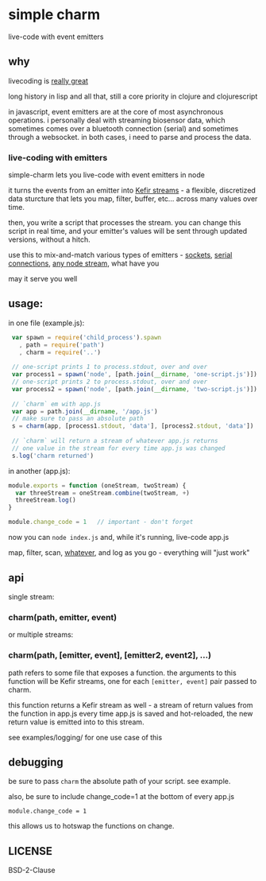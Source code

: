 # simple charm

live-code with event emitters

## why

livecoding is [really great](http://toplap.org/bricolage-the-world-of-live-coding/)

long history in lisp and all that, still a core priority in clojure and clojurescript

in javascript, event emitters are at the core of most asynchronous operations. i personally deal with streaming biosensor data, which sometimes comes over a bluetooth connection (serial) and sometimes through a websocket. in both cases, i need to parse and process the data. 

### live-coding with emitters

simple-charm lets you live-code with event emitters in node

it turns the events from an emitter into [Kefir streams](https://rpominov.github.io/kefir/) - a flexible, discretized data sturcture that lets you map, filter, buffer, etc... across many values over time.

then, you write a script that processes the stream. you can change this script in real time, and your emitter's values will be sent through updated versions, without a hitch.

use this to mix-and-match various types of emitters - [sockets](https://github.com/maxogden/websocket-stream), [serial connections](https://www.npmjs.com/package/serialport2), [any node stream](https://github.com/substack/stream-handbook), what have you

may it serve you well

## usage:

in one file (example.js):

```javascript
 var spawn = require('child_process').spawn
   , path = require('path')
   , charm = require('..')
 
 // one-script prints 1 to process.stdout, over and over
 var process1 = spawn('node', [path.join(__dirname, 'one-script.js')])
 // one-script prints 2 to process.stdout, over and over
 var process2 = spawn('node', [path.join(__dirname, 'two-script.js')])
 
 // `charm` em with app.js
 var app = path.join(__dirname, '/app.js')
 // make sure to pass an absolute path
 s = charm(app, [process1.stdout, 'data'], [process2.stdout, 'data'])
 
 // `charm` will return a stream of whatever app.js returns
 // one value in the stream for every time app.js was changed
 s.log('charm returned')
```

in another (app.js):
 
```javascript
module.exports = function (oneStream, twoStream) {
  var threeStream = oneStream.combine(twoStream, +)
  threeStream.log()
}

module.change_code = 1   // important - don't forget
```

now you can `node index.js` and, while it's running, live-code app.js

map, filter, scan, [whatever](https://rpominov.github.io/kefir/), and log as you go - everything will "just work"

## api

single stream:

### charm(path, emitter, event)

or multiple streams:

### charm(path, [emitter, event], [emitter2, event2], ...)

path refers to some file that exposes a function.
the arguments to this function will be Kefir streams, 
 one for each `[emitter, event]` pair passed to charm.

this function returns a Kefir stream as well - 
a stream of return values from the function in app.js
every time app.js is saved and hot-reloaded, 
the new return value is emitted into to this stream.

see examples/logging/ for one use case of this

## debugging

be sure to pass `charm` the absolute path of your script. see example.

also, be sure to include change_code=1 at the bottom of every app.js

    module.change_code = 1   

this allows us to hotswap the functions on change.

## LICENSE

BSD-2-Clause
